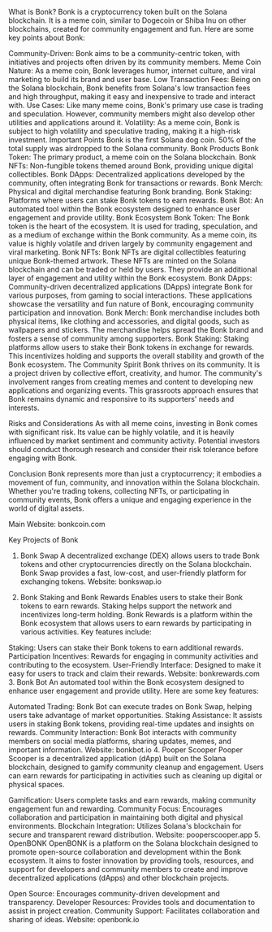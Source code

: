 What is Bonk?
Bonk is a cryptocurrency token built on the Solana blockchain. It is a meme coin, similar to Dogecoin or Shiba Inu on other blockchains, created for community engagement and fun. Here are some key points about Bonk:

Community-Driven: Bonk aims to be a community-centric token, with initiatives and projects often driven by its community members.
Meme Coin Nature: As a meme coin, Bonk leverages humor, internet culture, and viral marketing to build its brand and user base.
Low Transaction Fees: Being on the Solana blockchain, Bonk benefits from Solana's low transaction fees and high throughput, making it easy and inexpensive to trade and interact with.
Use Cases: Like many meme coins, Bonk's primary use case is trading and speculation. However, community members might also develop other utilities and applications around it.
Volatility: As a meme coin, Bonk is subject to high volatility and speculative trading, making it a high-risk investment.
Important Points
Bonk is the first Solana dog coin.
50% of the total supply was airdropped to the Solana community.
Bonk Products
Bonk Token: The primary product, a meme coin on the Solana blockchain.
Bonk NFTs: Non-fungible tokens themed around Bonk, providing unique digital collectibles.
Bonk DApps: Decentralized applications developed by the community, often integrating Bonk for transactions or rewards.
Bonk Merch: Physical and digital merchandise featuring Bonk branding.
Bonk Staking: Platforms where users can stake Bonk tokens to earn rewards.
Bonk Bot: An automated tool within the Bonk ecosystem designed to enhance user engagement and provide utility.
Bonk Ecosystem
Bonk Token: The Bonk token is the heart of the ecosystem. It is used for trading, speculation, and as a medium of exchange within the Bonk community. As a meme coin, its value is highly volatile and driven largely by community engagement and viral marketing.
Bonk NFTs: Bonk NFTs are digital collectibles featuring unique Bonk-themed artwork. These NFTs are minted on the Solana blockchain and can be traded or held by users. They provide an additional layer of engagement and utility within the Bonk ecosystem.
Bonk DApps: Community-driven decentralized applications (DApps) integrate Bonk for various purposes, from gaming to social interactions. These applications showcase the versatility and fun nature of Bonk, encouraging community participation and innovation.
Bonk Merch: Bonk merchandise includes both physical items, like clothing and accessories, and digital goods, such as wallpapers and stickers. The merchandise helps spread the Bonk brand and fosters a sense of community among supporters.
Bonk Staking: Staking platforms allow users to stake their Bonk tokens in exchange for rewards. This incentivizes holding and supports the overall stability and growth of the Bonk ecosystem.
The Community Spirit
Bonk thrives on its community. It is a project driven by collective effort, creativity, and humor. The community's involvement ranges from creating memes and content to developing new applications and organizing events. This grassroots approach ensures that Bonk remains dynamic and responsive to its supporters' needs and interests.

Risks and Considerations
As with all meme coins, investing in Bonk comes with significant risk. Its value can be highly volatile, and it is heavily influenced by market sentiment and community activity. Potential investors should conduct thorough research and consider their risk tolerance before engaging with Bonk.

Conclusion
Bonk represents more than just a cryptocurrency; it embodies a movement of fun, community, and innovation within the Solana blockchain. Whether you're trading tokens, collecting NFTs, or participating in community events, Bonk offers a unique and engaging experience in the world of digital assets.

Main Website: bonkcoin.com

Key Projects of Bonk
1. Bonk Swap
A decentralized exchange (DEX) allows users to trade Bonk tokens and other cryptocurrencies directly on the Solana blockchain. Bonk Swap provides a fast, low-cost, and user-friendly platform for exchanging tokens. Website: bonkswap.io

2. Bonk Staking and Bonk Rewards
Enables users to stake their Bonk tokens to earn rewards. Staking helps support the network and incentivizes long-term holding. Bonk Rewards is a platform within the Bonk ecosystem that allows users to earn rewards by participating in various activities. Key features include:

Staking: Users can stake their Bonk tokens to earn additional rewards.
Participation Incentives: Rewards for engaging in community activities and contributing to the ecosystem.
User-Friendly Interface: Designed to make it easy for users to track and claim their rewards. Website: bonkrewards.com
3. Bonk Bot
An automated tool within the Bonk ecosystem designed to enhance user engagement and provide utility. Here are some key features:

Automated Trading: Bonk Bot can execute trades on Bonk Swap, helping users take advantage of market opportunities.
Staking Assistance: It assists users in staking Bonk tokens, providing real-time updates and insights on rewards.
Community Interaction: Bonk Bot interacts with community members on social media platforms, sharing updates, memes, and important information. Website: bonkbot.io
4. Pooper Scooper
Pooper Scooper is a decentralized application (dApp) built on the Solana blockchain, designed to gamify community cleanup and engagement. Users can earn rewards for participating in activities such as cleaning up digital or physical spaces.

Gamification: Users complete tasks and earn rewards, making community engagement fun and rewarding.
Community Focus: Encourages collaboration and participation in maintaining both digital and physical environments.
Blockchain Integration: Utilizes Solana's blockchain for secure and transparent reward distribution. Website: pooperscooper.app
5. OpenBONK
OpenBONK is a platform on the Solana blockchain designed to promote open-source collaboration and development within the Bonk ecosystem. It aims to foster innovation by providing tools, resources, and support for developers and community members to create and improve decentralized applications (dApps) and other blockchain projects.

Open Source: Encourages community-driven development and transparency.
Developer Resources: Provides tools and documentation to assist in project creation.
Community Support: Facilitates collaboration and sharing of ideas. Website: openbonk.io